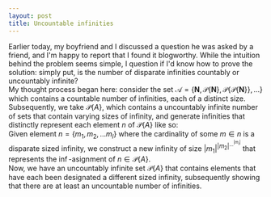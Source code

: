 ```yaml
---
layout: post
title: Uncountable infinities
---
```


Earlier today, my boyfriend and I discussed a question he was asked by a friend, and I'm happy to report that I found it blogworthy. While the intuition behind the problem seems simple, I question if I'd know how to prove the solution: simply put, is the number of disparate infinities countably or uncountably infinite?\
My thought process began here: consider the set $`\mathcal{A} = \{ \mathbf{N}, \mathcal{P} \{ \mathbf{N} \}, \mathcal{P} \{ \mathcal{P} \{ \mathbf{N} \} \},... \}`$ which contains a countable number of infinities, each of a distinct size. Subsequently, we take $`\mathcal{P}\{A\}`$, which contains a uncountably infinite number of sets that contain varying sizes of infinity, and generate infinities that distinctly represent each element $n$ of $`\mathcal{P}\{A\}`$ like so:\
Given element $`n = \{m_1, m_2,...m_l\}`$ where the cardinality of some $m \in n$ is a disparate sized infinity, we construct a new 
infinity of size $`{|m_1|}^{{|m_2|}^{{...}^{{|m_l|}}}}`$ that represents the $\inf$-asignment of $`n \in \mathcal{P}\{A\}`$.\
Now, we have an uncountably infinite set $`\mathcal{P}\{A\}`$ that contains elements that have each been designated a different sized infinity, subsequently showing that there are at least an uncountable number of infinities.

